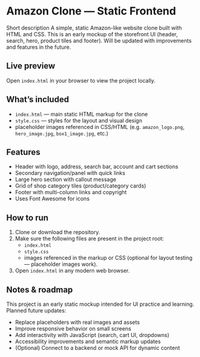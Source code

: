 # Amazon Clone — Static Frontend

Short description
A simple, static Amazon-like website clone built with HTML and CSS. This is an early mockup of the storefront UI (header, search, hero, product tiles and footer). Will be updated with improvements and features in the future.

## Live preview
Open `index.html` in your browser to view the project locally.

## What’s included
- `index.html` — main static HTML markup for the clone
- `style.css` — styles for the layout and visual design
- placeholder images referenced in CSS/HTML (e.g. `amazon_logo.png`, `hero_image.jpg`, `box1_image.jpg`, etc.)

## Features
- Header with logo, address, search bar, account and cart sections
- Secondary navigation/panel with quick links
- Large hero section with callout message
- Grid of shop category tiles (product/category cards)
- Footer with multi-column links and copyright
- Uses Font Awesome for icons

## How to run
1. Clone or download the repository.
2. Make sure the following files are present in the project root:
   - `index.html`
   - `style.css`
   - images referenced in the markup or CSS (optional for layout testing — placeholder images work).
3. Open `index.html` in any modern web browser.

## Notes & roadmap
This project is an early static mockup intended for UI practice and learning. Planned future updates:
- Replace placeholders with real images and assets
- Improve responsive behavior on small screens
- Add interactivity with JavaScript (search, cart UI, dropdowns)
- Accessibility improvements and semantic markup updates
- (Optional) Connect to a backend or mock API for dynamic content

